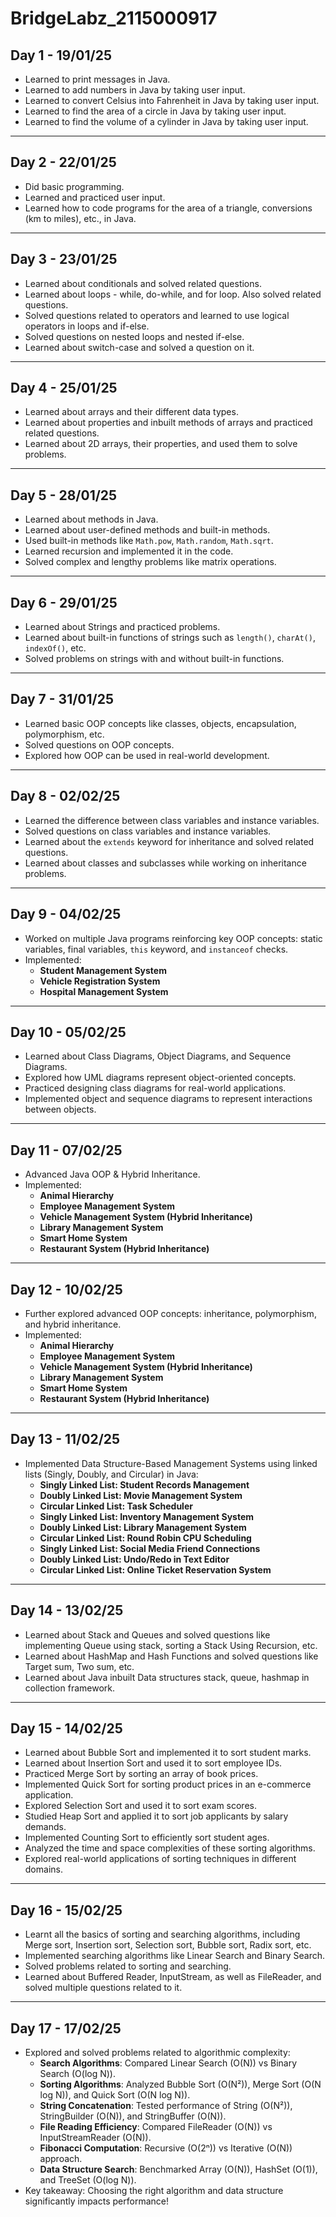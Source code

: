 # BridgeLabz_2115000917

## Day 1 - 19/01/25
- Learned to print messages in Java.
- Learned to add numbers in Java by taking user input.
- Learned to convert Celsius into Fahrenheit in Java by taking user input.
- Learned to find the area of a circle in Java by taking user input.
- Learned to find the volume of a cylinder in Java by taking user input.

---

## Day 2 - 22/01/25
- Did basic programming.
- Learned and practiced user input.
- Learned how to code programs for the area of a triangle, conversions (km to miles), etc., in Java.

---

## Day 3 - 23/01/25
- Learned about conditionals and solved related questions.
- Learned about loops - while, do-while, and for loop. Also solved related questions.
- Solved questions related to operators and learned to use logical operators in loops and if-else.
- Solved questions on nested loops and nested if-else.
- Learned about switch-case and solved a question on it.

---

## Day 4 - 25/01/25
- Learned about arrays and their different data types.
- Learned about properties and inbuilt methods of arrays and practiced related questions.
- Learned about 2D arrays, their properties, and used them to solve problems.

---

## Day 5 - 28/01/25
- Learned about methods in Java.
- Learned about user-defined methods and built-in methods.
- Used built-in methods like `Math.pow`, `Math.random`, `Math.sqrt`.
- Learned recursion and implemented it in the code.
- Solved complex and lengthy problems like matrix operations.

---

## Day 6 - 29/01/25
- Learned about Strings and practiced problems.
- Learned about built-in functions of strings such as `length()`, `charAt()`, `indexOf()`, etc.
- Solved problems on strings with and without built-in functions.

---

## Day 7 - 31/01/25
- Learned basic OOP concepts like classes, objects, encapsulation, polymorphism, etc.
- Solved questions on OOP concepts.
- Explored how OOP can be used in real-world development.

---

## Day 8 - 02/02/25
- Learned the difference between class variables and instance variables.
- Solved questions on class variables and instance variables.
- Learned about the `extends` keyword for inheritance and solved related questions.
- Learned about classes and subclasses while working on inheritance problems.

---

## Day 9 - 04/02/25
- Worked on multiple Java programs reinforcing key OOP concepts: static variables, final variables, `this` keyword, and `instanceof` checks.
- Implemented:
  - **Student Management System**
  - **Vehicle Registration System**
  - **Hospital Management System**

---

## Day 10 - 05/02/25
- Learned about Class Diagrams, Object Diagrams, and Sequence Diagrams.
- Explored how UML diagrams represent object-oriented concepts.
- Practiced designing class diagrams for real-world applications.
- Implemented object and sequence diagrams to represent interactions between objects.

---

## Day 11 - 07/02/25
- Advanced Java OOP & Hybrid Inheritance.
- Implemented:
  - **Animal Hierarchy**
  - **Employee Management System**
  - **Vehicle Management System (Hybrid Inheritance)**
  - **Library Management System**
  - **Smart Home System**
  - **Restaurant System (Hybrid Inheritance)**

---

## Day 12 - 10/02/25
- Further explored advanced OOP concepts: inheritance, polymorphism, and hybrid inheritance.
- Implemented:
  - **Animal Hierarchy**
  - **Employee Management System**
  - **Vehicle Management System (Hybrid Inheritance)**
  - **Library Management System**
  - **Smart Home System**
  - **Restaurant System (Hybrid Inheritance)**

---

## Day 13 - 11/02/25
- Implemented Data Structure-Based Management Systems using linked lists (Singly, Doubly, and Circular) in Java:
  - **Singly Linked List: Student Records Management**
  - **Doubly Linked List: Movie Management System**
  - **Circular Linked List: Task Scheduler**
  - **Singly Linked List: Inventory Management System**
  - **Doubly Linked List: Library Management System**
  - **Circular Linked List: Round Robin CPU Scheduling**
  - **Singly Linked List: Social Media Friend Connections**
  - **Doubly Linked List: Undo/Redo in Text Editor**
  - **Circular Linked List: Online Ticket Reservation System**

---

## Day 14 - 13/02/25
- Learned about Stack and Queues and solved questions like implementing Queue using stack, sorting a Stack Using Recursion, etc.
- Learned about HashMap and Hash Functions and solved questions like Target sum, Two sum, etc.
- Learned about Java inbuilt Data structures stack, queue, hashmap in collection framework.

---

## Day 15 - 14/02/25
- Learned about Bubble Sort and implemented it to sort student marks.
- Learned about Insertion Sort and used it to sort employee IDs.
- Practiced Merge Sort by sorting an array of book prices.
- Implemented Quick Sort for sorting product prices in an e-commerce application.
- Explored Selection Sort and used it to sort exam scores.
- Studied Heap Sort and applied it to sort job applicants by salary demands.
- Implemented Counting Sort to efficiently sort student ages.
- Analyzed the time and space complexities of these sorting algorithms.
- Explored real-world applications of sorting techniques in different domains.

---

## Day 16 - 15/02/25
- Learnt all the basics of sorting and searching algorithms, including Merge sort, Insertion sort, Selection sort, Bubble sort, Radix sort, etc.
- Implemented searching algorithms like Linear Search and Binary Search.
- Solved problems related to sorting and searching.
- Learned about Buffered Reader, InputStream, as well as FileReader, and solved multiple questions related to it.

---

## Day 17 - 17/02/25
- Explored and solved problems related to algorithmic complexity:
  - **Search Algorithms**: Compared Linear Search (O(N)) vs Binary Search (O(log N)).
  - **Sorting Algorithms**: Analyzed Bubble Sort (O(N²)), Merge Sort (O(N log N)), and Quick Sort (O(N log N)).
  - **String Concatenation**: Tested performance of String (O(N²)), StringBuilder (O(N)), and StringBuffer (O(N)).
  - **File Reading Efficiency**: Compared FileReader (O(N)) vs InputStreamReader (O(N)).
  - **Fibonacci Computation**: Recursive (O(2ⁿ)) vs Iterative (O(N)) approach.
  - **Data Structure Search**: Benchmarked Array (O(N)), HashSet (O(1)), and TreeSet (O(log N)).
- Key takeaway: Choosing the right algorithm and data structure significantly impacts performance!

